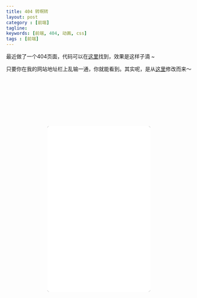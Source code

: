 ```yaml
---
title: 404 转啊转
layout: post
category : [前端]
tagline: 
keywords: [前端, 404, 动画, css]
tags : [前端]
---
```


最近做了一个404页面，代码可以在[这里](https://gist.github.com/restran/919f601537d3dee73517 "")找到，效果是这样子滴 ~

只要你在我的网站地址栏上乱输一通，你就能看到。其实呢，是从[这里](http://wow.techbrood.com/fiddle/884 "")修改而来～

<style type="text/css">
.phone {
    padding: 132px 0;
    margin: 0 -100px;
    position: relative;
    z-index: 1;
}
.phone:before, .phone:after {
    content: '';
    background: url(/uploads/post_img/2015/09/iphone-5c.png) center top no-repeat transparent;
    display: block;
    width: 100%;
    height: 50%;
    position: absolute;
    left: 0;
    z-index: -1;
}
.phone:before {
    top: 0;
}
.phone:after {
    background-position: center bottom;
    bottom: 0;
}
.phone div {
    border-radius: 5px;
    overflow: hidden;
    background: #111;
    border: none;
    display: block;
    width: 280px;
    height: 450px;
    margin: 0 auto;
    position: relative;
}
.phone iframe {
    border: none;
    position: absolute;
    top: 0;
    left: 0;
    width: 100%;
    height: 100%;
}
iframe {
    overflow: hidden;
}
</style>

<div class="phone">
	<div>
		<iframe src="/404.html"></iframe>
	</div>
</div>


